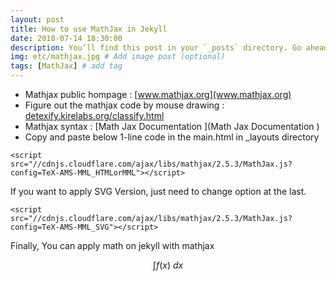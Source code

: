 ```yaml
---
layout: post
title: How to use MathJax in Jekyll
date: 2018-07-14 18:30:00
description: You’ll find this post in your `_posts` directory. Go ahead and edit it and re-build the site to see your changes. # Add post description (optional)
img: etc/mathjax.jpg # Add image post (optional)
tags: [MathJax] # add tag
---
```


- Mathjax public hompage : [www.mathjax.org](www.mathjax.org) 
- Figure out the mathjax code by mouse drawing : [detexify.kirelabs.org/classify.html ](detexify.kirelabs.org/classify.html )
- Mathjax syntax : [Math Jax Documentation ](Math Jax Documentation )
- Copy and paste below 1-line code in the main.html in _layouts directory

``` 
<script src="//cdnjs.cloudflare.com/ajax/libs/mathjax/2.5.3/MathJax.js?config=TeX-AMS-MML_HTMLorMML"></script>
```

If you want to apply SVG Version, just need to change option at the last.

```
<script src="//cdnjs.cloudflare.com/ajax/libs/mathjax/2.5.3/MathJax.js?config=TeX-AMS-MML_SVG"></script>
```

Finally, You can apply math on jekyll with mathjax

$$\int f(x)~dx$$

    
    
  
